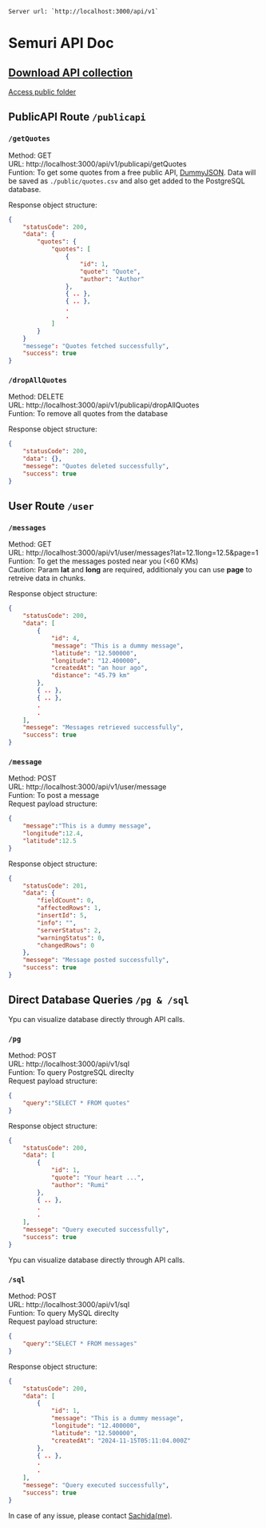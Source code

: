 ```
Server url: `http://localhost:3000/api/v1`
```
# Semuri API Doc
##  [Download API collection](https://res.cloudinary.com/dnoszukak/raw/upload/v1731656273/xkaqfcgo2ktjkihhfuhi.json)
[Access public folder](/public)
## PublicAPI Route `/publicapi`
### `/getQuotes`
Method: GET  
URL: http://localhost:3000/api/v1/publicapi/getQuotes  
Funtion: To get some quotes from a free public API, [DummyJSON](https://dummyjson.com/). Data will be saved as `./public/quotes.csv` and also get added to the PostgreSQL database.  
     
Response object structure:
```json
{
    "statusCode": 200,
    "data": {
        "quotes": {
            "quotes": [
                {
                    "id": 1,
                    "quote": "Quote",
                    "author": "Author"
                },
                { .. },
                { .. },
                .
                .
            ]
        }
    }
    "messege": "Quotes fetched successfully",
    "success": true
}
``` 

### `/dropAllQuotes`
Method: DELETE  
URL: http://localhost:3000/api/v1/publicapi/dropAllQuotes  
Funtion: To remove all quotes from the database  
     
Response object structure:
```json
{
    "statusCode": 200,
    "data": {},
    "messege": "Quotes deleted successfully",
    "success": true
}
``` 

## User Route `/user`
### `/messages`
Method: GET  
URL: http://localhost:3000/api/v1/user/messages?lat=12.1long=12.5&page=1  
Funtion: To get the messages posted near you (<60 KMs)  
Caution: Param **lat** and **long** are required, additionaly you can use **page** to retreive data in chunks.
     
Response object structure:
```json
{
    "statusCode": 200,
    "data": [
        {
            "id": 4,
            "message": "This is a dummy message",
            "latitude": "12.500000",
            "longitude": "12.400000",
            "createdAt": "an hour ago",
            "distance": "45.79 km"
        },
        { .. },
        { .. },
        . 
        .
    ],
    "messege": "Messages retrieved successfully",
    "success": true
}
``` 

### `/message`
Method: POST  
URL: http://localhost:3000/api/v1/user/message  
Funtion: To post a message  
Request payload structure:
```json
{
    "message":"This is a dummy message",
    "longitude":12.4,
    "latitude":12.5
}
```
     
Response object structure:
```json
{
    "statusCode": 201,
    "data": {
        "fieldCount": 0,
        "affectedRows": 1,
        "insertId": 5,
        "info": "",
        "serverStatus": 2,
        "warningStatus": 0,
        "changedRows": 0
    },
    "messege": "Message posted successfully",
    "success": true
}
``` 

## Direct Database Queries `/pg & /sql`
Ypu can visualize database directly through API calls.
### `/pg`
Method: POST  
URL: http://localhost:3000/api/v1/sql  
Funtion: To query PostgreSQL direclty  
Request payload structure:
```json
{
    "query":"SELECT * FROM quotes"
}
```
     
Response object structure:
```json
{
    "statusCode": 200,
    "data": [
        {
            "id": 1,
            "quote": "Your heart ...",
            "author": "Rumi"
        },
        { .. },
        .
        .
    ],
    "messege": "Query executed successfully",
    "success": true
}
``` 
Ypu can visualize database directly through API calls.
### `/sql`
Method: POST  
URL: http://localhost:3000/api/v1/sql  
Funtion: To query MySQL direclty  
Request payload structure:
```json
{
    "query":"SELECT * FROM messages"
}
```
     
Response object structure:
```json
{
    "statusCode": 200,
    "data": [
        {
            "id": 1,
            "message": "This is a dummy message",
            "longitude": "12.400000",
            "latitude": "12.500000",
            "createdAt": "2024-11-15T05:11:04.000Z"
        },
        { .. },
        .
        .
    ],
    "messege": "Query executed successfully",
    "success": true
}
``` 

In case of any issue, please contact [Sachida(me)](mailto:navik09.me@gmail.com).